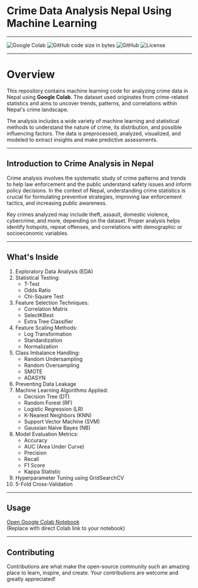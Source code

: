 # Crime Data Analysis Nepal Using Machine Learning

---

![Google Colab](https://img.shields.io/badge/Platform-Google%20Colab-orange) ![GitHub code size in bytes](https://img.shields.io/github/languages/code-size/yourusername/crime-data-analysis-nepal)
![GitHub](https://img.shields.io/github/license/yourusername/crime-data-analysis-nepal)
![License](https://img.shields.io/github/license/yourusername/crime-data-analysis-nepal)

---

# Overview

This repository contains machine learning code for analyzing crime data in Nepal using **Google Colab**. The dataset used originates from crime-related statistics and aims to uncover trends, patterns, and correlations within Nepal's crime landscape.

The analysis includes a wide variety of machine learning and statistical methods to understand the nature of crime, its distribution, and possible influencing factors. The data is preprocessed, analyzed, visualized, and modeled to extract insights and make predictive assessments.

---

## Introduction to Crime Analysis in Nepal

Crime analysis involves the systematic study of crime patterns and trends to help law enforcement and the public understand safety issues and inform policy decisions. In the context of Nepal, understanding crime statistics is crucial for formulating preventive strategies, improving law enforcement tactics, and increasing public awareness.

Key crimes analyzed may include theft, assault, domestic violence, cybercrime, and more, depending on the dataset. Proper analysis helps identify hotspots, repeat offenses, and correlations with demographic or socioeconomic variables.

---

## What's Inside

1. Exploratory Data Analysis (EDA)
2. Statistical Testing:
   - T-Test
   - Odds Ratio
   - Chi-Square Test
3. Feature Selection Techniques:
   - Correlation Matrix
   - SelectKBest
   - Extra Tree Classifier
4. Feature Scaling Methods:
   - Log Transformation
   - Standardization
   - Normalization
5. Class Imbalance Handling:
   - Random Undersampling
   - Random Oversampling
   - SMOTE
   - ADASYN
6. Preventing Data Leakage
7. Machine Learning Algorithms Applied:
   - Decision Tree (DT)
   - Random Forest (RF)
   - Logistic Regression (LR)
   - K-Nearest Neighbors (KNN)
   - Support Vector Machine (SVM)
   - Gaussian Naive Bayes (NB)
8. Model Evaluation Metrics:
   - Accuracy
   - AUC (Area Under Curve)
   - Precision
   - Recall
   - F1 Score
   - Kappa Statistic
9. Hyperparameter Tuning using GridSearchCV
10. 5-Fold Cross-Validation

---

## Usage

[Open Google Colab Notebook](https://colab.research.google.com/)  
(Replace with direct Colab link to your notebook)

---

## Contributing

Contributions are what make the open-source community such an amazing place to learn, inspire, and create. Your contributions are welcome and greatly appreciated!
